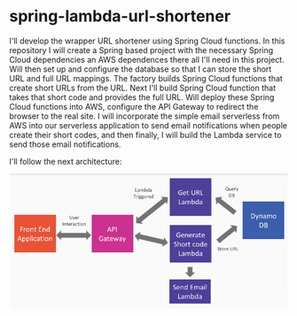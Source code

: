 # spring-lambda-url-shortener
I'll develop the wrapper URL shortener using Spring Cloud functions. In this repository I will create a Spring based project with the necessary Spring Cloud dependencies an AWS dependences there all I'll need in this project. Will then set up and configure the database so that I can store the short URL and full URL mappings. The factory builds Spring Cloud functions that create short URLs from the URL. Next I'll build Spring Cloud function that takes that short code and provides the full URL. Will deploy these Spring Cloud functions into AWS, configure the API Gateway to redirect the browser to the real site. I will incorporate the simple email serverless from AWS into our serverless application to send email notifications when people create their short codes, and then finally, I will build the Lambda service to send those email notifications. 

I'll follow the next architecture:

![Application Architecture](project-spring-cloud.png "Architecture")
